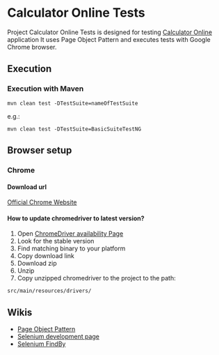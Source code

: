 # Calculator Online Tests

Project Calculator Online Tests is designed for testing [Calculator Online](https://thecalculatoronline.com) application
It uses Page Object Pattern and executes tests with Google Chrome browser.

## Execution

### Execution with Maven

```
mvn clean test -DTestSuite=nameOfTestSuite
```

e.g.:

```shell
mvn clean test -DTestSuite=BasicSuiteTestNG
```

## Browser setup

### Chrome

#### Download url

[Official Chrome Website](https://www.google.com/chrome)

#### How to update chromedriver to latest version?

1. Open [ChromeDriver availability Page](https://googlechromelabs.github.io/chrome-for-testing/)
2. Look for the stable version
3. Find matching binary to your platform
4. Copy download link
5. Download zip
6. Unzip
7. Copy unzipped chromedriver to the project to the path:

```
src/main/resources/drivers/
```

## Wikis

- [Page Object Pattern](https://www.selenium.dev/documentation/test_practices/encouraged/page_object_models/)
- [Selenium development page](https://www.selenium.dev/)
- [Selenium FindBy](https://www.selenium.dev/selenium/docs/api/java/org/openqa/selenium/support/FindBy.html)